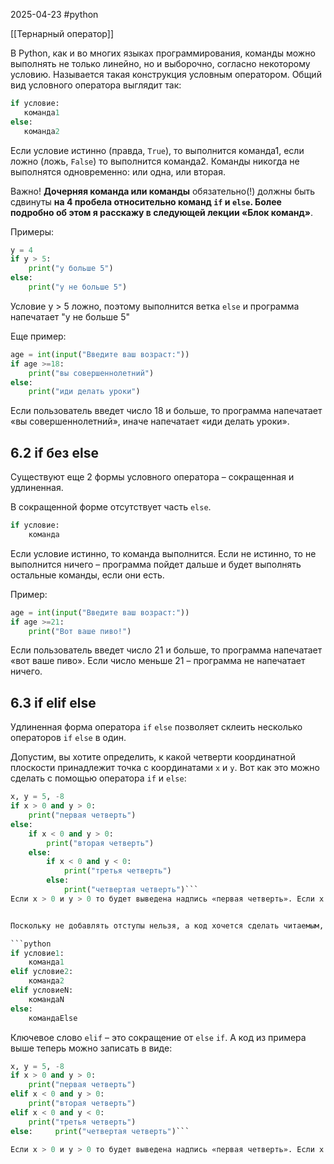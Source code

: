 2025-04-23
#python 

[[Тернарный оператор]]

В Python, как и во многих языках программирования, команды можно выполнять не только линейно, но и выборочно, согласно некоторому условию. Называется такая конструкция условным оператором. Общий вид условного оператора выглядит так:

```python
if условие:
   команда1
else:
   команда2
```

Если условие истинно (правда, `True`), то выполнится команда1, если ложно (ложь, `False`) то выполнится команда2. Команды никогда не выполнятся одновременно: или одна, или вторая.

Важно! **Дочерняя команда или команды** обязательно(!) должны быть сдвинуты **на 4 пробела относительно команд `if` и `else`. Более подробно об этом я расскажу в следующей лекции «Блок команд»**.

Примеры:


```python 
y = 4
if y > 5:
    print("y больше 5")
else:
    print("y не больше 5")
```
Условие y > 5 ложно, поэтому выполнится ветка `else` и программа напечатает "y не больше 5"

Еще пример:

```python
age = int(input("Введите ваш возраст:"))
if age >=18:
    print("вы совершеннолетний")
else:
    print("иди делать уроки")
```
Если пользователь введет число 18 и больше, то программа напечатает «вы совершеннолетний», иначе напечатает «иди делать уроки».

## 6.2 if без else

Существуют еще 2 формы условного оператора – сокращенная и удлиненная.

В сокращенной форме отсутствует часть `else`.

```python
if условие:
    команда
```

Если условие истинно, то команда выполнится. Если не истинно, то не выполнится ничего – программа пойдет дальше и будет выполнять остальные команды, если они есть.

Пример:

```python
age = int(input("Введите ваш возраст:"))
if age >=21:
    print("Вот ваше пиво!")
```

Если пользователь введет число 21 и больше, то программа напечатает «вот ваше пиво». Если число меньше 21 – программа не напечатает ничего.
## 6.3 if elif else

Удлиненная форма оператора `if` `else` позволяет склеить несколько операторов `if` `else` в один.

Допустим, вы хотите определить, к какой четверти координатной плоскости принадлежит точка с координатами `x` и `y`. Вот как это можно сделать с помощью оператора `if` и `else`:

```python 
x, y = 5, -8 
if x > 0 and y > 0:
    print("первая четверть") 
else:     
	if x < 0 and y > 0:         
		print("вторая четверть")     
	else:         
		if x < 0 and y < 0:             
			print("третья четверть")         
		else:             
			print("четвертая четверть")```
Если x > 0 и y > 0 то будет выведена надпись «первая четверть». Если x < 0 и y > 0 то будет выведена надпись «вторая четверть». Если x < 0 и y < 0 то будет выведена надпись «третья четверть». Если x > 0 и y < 0 то будет выведена надпись «четвертая четверть».


Поскольку не добавлять отступы нельзя, а код хочется сделать читаемым, был придуман специальный **оператор `elif`**, который позволяет превратить такие цепочки if-ов во что-то более читаемое. Выглядит он так:

```python
if условие1:
    команда1
elif условие2:
    команда2
elif условиеN:
    командаN
else:
    командаElse
```

Ключевое слово `elif` – это сокращение от `else` `if`. А код из примера выше теперь можно записать в виде:

```python
x, y = 5, -8 
if x > 0 and y > 0:     
	print("первая четверть") 
elif x < 0 and y > 0:     
	print("вторая четверть") 
elif x < 0 and y < 0:     
	print("третья четверть") 
else:     print("четвертая четверть")```

Если x > 0 и y > 0 то будет выведена надпись «первая четверть». Если x < 0 и y > 0 то будет выведена надпись «вторая четверть». Если x < 0 и y < 0 то будет выведена надпись «третья четверть». Если x > 0 и y < 0 то будет выведена надпись «четвертая четверть».